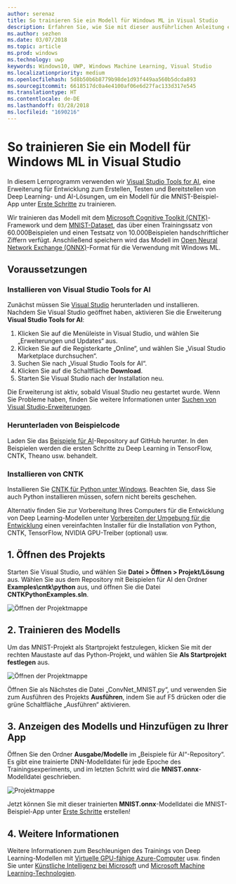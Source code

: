 ```yaml
---
author: serenaz
title: So trainieren Sie ein Modell für Windows ML in Visual Studio
description: Erfahren Sie, wie Sie mit dieser ausführlichen Anleitung ein Modell für Windows ML mit Visual Studio Tools for AI trainieren.
ms.author: sezhen
ms.date: 03/07/2018
ms.topic: article
ms.prod: windows
ms.technology: uwp
keywords: Windows10, UWP, Windows Machine Learning, Visual Studio
ms.localizationpriority: medium
ms.openlocfilehash: 5d8b50b6b8779b98de1d93f449aa560b5dcda893
ms.sourcegitcommit: 6618517dc0a4e4100af06e6d27fac133d317e545
ms.translationtype: HT
ms.contentlocale: de-DE
ms.lasthandoff: 03/28/2018
ms.locfileid: "1690216"
---
```

# <a name="how-to-train-a-model-for-windows-ml-in-visual-studio"></a>So trainieren Sie ein Modell für Windows ML in Visual Studio
In diesem Lernprogramm verwenden wir [Visual Studio Tools for AI](http://aka.ms/vstoolsforai), eine Erweiterung für Entwicklung zum Erstellen, Testen und Bereitstellen von Deep Learning- und AI-Lösungen, um ein Modell für die MNIST-Beispiel-App unter [Erste Schritte](get-started.md) zu trainieren.

Wir trainieren das Modell mit dem [Microsoft Cognitive Toolkit (CNTK)](http://www.microsoft.com/en-us/cognitive-toolkit)-Framework und dem [MNIST-Dataset](http://yann.lecun.com/exdb/mnist/), das über einen Trainingssatz von 60.000Beispielen und einen Testsatz von 10.000Beispielen handschriftlicher Ziffern verfügt. Anschließend speichern wird das Modell im [Open Neural Network Exchange (ONNX)](https://onnx.ai/)-Format für die Verwendung mit Windows ML. 

## <a name="prerequisites"></a>Voraussetzungen
### <a name="install-visual-studio-tools-for-ai"></a>Installieren von Visual Studio Tools for AI
Zunächst müssen Sie [Visual Studio](https://www.visualstudio.com/downloads/) herunterladen und installieren. Nachdem Sie Visual Studio geöffnet haben, aktivieren Sie die Erweiterung **Visual Studio Tools for AI**:

1. Klicken Sie auf die Menüleiste in Visual Studio, und wählen Sie „Erweiterungen und Updates“ aus.
2. Klicken Sie auf die Registerkarte „Online“, und wählen Sie „Visual Studio Marketplace durchsuchen“.
3. Suchen Sie nach „Visual Studio Tools for AI“. 
3. Klicken Sie auf die Schaltfläche **Download**. 
4. Starten Sie Visual Studio nach der Installation neu. 

Die Erweiterung ist aktiv, sobald Visual Studio neu gestartet wurde. Wenn Sie Probleme haben, finden Sie weitere Informationen unter [Suchen von Visual Studio-Erweiterungen](hhttps://docs.microsoft.com/visualstudio/ide/finding-and-using-visual-studio-extensions).

### <a name="download-sample-code"></a>Herunterladen von Beispielcode
Laden Sie das [Beispiele für AI](https://github.com/Microsoft/samples-for-ai)-Repository auf GitHub herunter. In den Beispielen werden die ersten Schritte zu Deep Learning in TensorFlow, CNTK, Theano usw. behandelt.

### <a name="install-cntk"></a>Installieren von CNTK
Installieren Sie [CNTK für Python unter Windows](https://docs.microsoft.com/en-us/cognitive-toolkit/setup-windows-python?tabs=cntkpy24). Beachten Sie, dass Sie auch Python installieren müssen, sofern nicht bereits geschehen.

Alternativ finden Sie zur Vorbereitung Ihres Computers für die Entwicklung von Deep Learning-Modellen unter [Vorbereiten der Umgebung für die Entwicklung](https://github.com/Microsoft/samples-for-ai/blob/master/README.md) einen vereinfachten Installer für die Installation von Python, CNTK, TensorFlow, NVIDIA GPU-Treiber (optional) usw.

## <a name="1-open-project"></a>1. Öffnen des Projekts

Starten Sie Visual Studio, und wählen Sie **Datei > Öffnen > Projekt/Lösung** aus. Wählen Sie aus dem Repository mit Beispielen für AI den Ordner **Examples\cntk\python** aus, und öffnen Sie die Datei **CNTKPythonExamples.sln**.

![Öffnen der Projektmappe](images/open-solution.png)

## <a name="2-train-the-model"></a>2. Trainieren des Modells

Um das MNIST-Projekt als Startprojekt festzulegen, klicken Sie mit der rechten Maustaste auf das Python-Projekt, und wählen Sie **Als Startprojekt festlegen** aus.

![Öffnen der Projektmappe](images/mnist-startup.png)

Öffnen Sie als Nächstes die Datei „ConvNet_MNIST.py“, und verwenden Sie zum Ausführen des Projekts **Ausführen**, indem Sie auf F5 drücken oder die grüne Schaltfläche „Ausführen“ aktivieren.

## <a name="3-view-the-model-and-add-it-to-your-app"></a>3. Anzeigen des Modells und Hinzufügen zu Ihrer App

Öffnen Sie den Ordner **Ausgabe/Modelle** im „Beispiele für AI“-Repository“. Es gibt eine trainierte DNN-Modelldatei für jede Epoche des Trainingsexperiments, und im letzten Schritt wird die **MNIST.onnx**-Modelldatei geschrieben. 

![Projektmappe](images/onnx-model-output.png)

Jetzt können Sie mit dieser trainierten **MNIST.onnx**-Modelldatei die MNIST-Beispiel-App unter [Erste Schritte](get-started.md) erstellen! 

## <a name="4-learn-more"></a>4. Weitere Informationen
Weitere Informationen zum Beschleunigen des Trainings von Deep Learning-Modellen mit [Virtuelle GPU-fähige Azure-Computer](https://docs.microsoft.com/en-us/visualstudio/ai/tensorflow-vm) usw. finden Sie unter [Künstliche Intelligenz bei Microsoft](https://www.microsoft.com/ai) und [Microsoft Machine Learning-Technologien](https://docs.microsoft.com/en-us/azure/machine-learning/#More-Microsoft-Machine-Learning-Technologies).